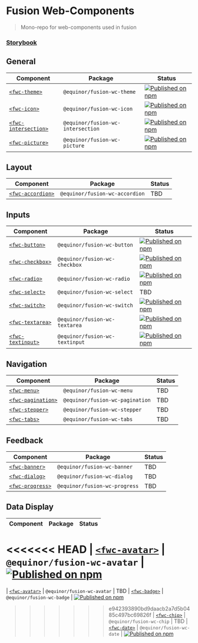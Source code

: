 <!--prettier-ignore-start-->
# Fusion Web-Components

> Mono-repo for web-components used in fusion

### [Storybook](https://equinor.github.io/fusion-web-components/)

## General
| Component | Package | Status
| --------- | ------- | ------
| [`<fwc-theme>`](https://github.com/equinor/fusion-web-components/tree/main/packages/theme) | `@equinor/fusion-wc-theme` | [![Published on npm](https://img.shields.io/npm/v/@equinor/fusion-wc-theme.svg)](https://www.npmjs.com/package/@equinor/fusion-wc-theme)
| [`<fwc-icon>`](https://github.com/equinor/fusion-web-components/tree/main/packages/icon) | `@equinor/fusion-wc-icon` | [![Published on npm](https://img.shields.io/npm/v/@equinor/fusion-wc-icon.svg)](https://www.npmjs.com/package/@equinor/fusion-wc-icon)
| [`<fwc-intersection>`](https://github.com/equinor/fusion-web-components/tree/main/packages/intersection) | `@equinor/fusion-wc-intersection` | [![Published on npm](https://img.shields.io/npm/v/@equinor/fusion-wc-intersection.svg)](https://www.npmjs.com/package/@equinor/fusion-wc-intersection)
| [`<fwc-picture>`](https://github.com/equinor/fusion-web-components/tree/main/packages/picture) | `@equinor/fusion-wc-picture` | [![Published on npm](https://img.shields.io/npm/v/@equinor/fusion-wc-picture.svg)](https://www.npmjs.com/package/@equinor/fusion-wc-picture)

## Layout
| Component | Package | Status
| --------- | ------- | ------
| [`<fwc-accordion>`](https://github.com/equinor/fusion-web-components/tree/main/packages/accordion) | `@equinor/fusion-wc-accordion` | TBD

## Inputs
| Component | Package | Status
| --------- | ------- | ------
| [`<fwc-button>`](https://github.com/equinor/fusion-web-components/tree/main/packages/button) | `@equinor/fusion-wc-button` | [![Published on npm](https://img.shields.io/npm/v/@equinor/fusion-wc-button.svg)](https://www.npmjs.com/package/@equinor/fusion-wc-button)
| [`<fwc-checkbox>`](https://github.com/equinor/fusion-web-components/tree/main/packages/checkbox) | `@equinor/fusion-wc-checkbox` | [![Published on npm](https://img.shields.io/npm/v/@equinor/fusion-wc-checkbox.svg)](https://www.npmjs.com/package/@equinor/fusion-wc-checkbox)
| [`<fwc-radio>`](https://github.com/equinor/fusion-web-components/tree/main/packages/radio) | `@equinor/fusion-wc-radio` | [![Published on npm](https://img.shields.io/npm/v/@equinor/fusion-wc-radio.svg)](https://www.npmjs.com/package/@equinor/fusion-wc-radio)
| [`<fwc-select>`](https://github.com/equinor/fusion-web-components/tree/main/packages/select) | `@equinor/fusion-wc-select` | TBD
| [`<fwc-switch>`](https://github.com/equinor/fusion-web-components/tree/main/packages/switch) | `@equinor/fusion-wc-switch` | [![Published on npm](https://img.shields.io/npm/v/@equinor/fusion-wc-switch.svg)](https://www.npmjs.com/package/@equinor/fusion-wc-switch)
| [`<fwc-textarea>`](https://github.com/equinor/fusion-web-components/tree/main/packages/textarea) | `@equinor/fusion-wc-textarea` | [![Published on npm](https://img.shields.io/npm/v/@equinor/fusion-wc-textarea.svg)](https://www.npmjs.com/package/@equinor/fusion-wc-textarea)
| [`<fwc-textinput>`](https://github.com/equinor/fusion-web-components/tree/main/packages/textinput) | `@equinor/fusion-wc-textinput` | [![Published on npm](https://img.shields.io/npm/v/@equinor/fusion-wc-textinput.svg)](https://www.npmjs.com/package/@equinor/fusion-wc-textinput)

## Navigation
| Component | Package | Status
| --------- | ------- | ------
| [`<fwc-menu>`](https://github.com/equinor/fusion-web-components/tree/main/packages/menu) | `@equinor/fusion-wc-menu` | TBD
| [`<fwc-pagination>`](https://github.com/equinor/fusion-web-components/tree/main/packages/pagination) | `@equinor/fusion-wc-pagination` | TBD
| [`<fwc-stepper>`](https://github.com/equinor/fusion-web-components/tree/main/packages/stepper) | `@equinor/fusion-wc-stepper` | TBD
| [`<fwc-tabs>`](https://github.com/equinor/fusion-web-components/tree/main/packages/tabs) | `@equinor/fusion-wc-tabs` | TBD

## Feedback
| Component | Package | Status
| --------- | ------- | ------
| [`<fwc-banner>`](https://github.com/equinor/fusion-web-components/tree/main/packages/banner) | `@equinor/fusion-wc-banner` | TBD
| [`<fwc-dialog>`](https://github.com/equinor/fusion-web-components/tree/main/packages/dialog) | `@equinor/fusion-wc-dialog` | TBD
| [`<fwc-progress>`](https://github.com/equinor/fusion-web-components/tree/main/packages/progress) | `@equinor/fusion-wc-progress` | TBD

## Data Display
| Component | Package | Status
| --------- | ------- | ------
<<<<<<< HEAD
| [`<fwc-avatar>`](https://github.com/equinor/fusion-web-components/tree/main/packages/avatar) | `@equinor/fusion-wc-avatar` | [![Published on npm](https://img.shields.io/npm/v/@equinor/fusion-wc-avatar.svg)](https://www.npmjs.com/package/@equinor/fusion-wc-avatar)
=======
| [`<fwc-avatar>`](https://github.com/equinor/fusion-web-components/tree/main/packages/avatar) | `@equinor/fusion-wc-avatar` | TBD
| [`<fwc-badge>`](https://github.com/equinor/fusion-web-components/tree/main/packages/badge) | `@equinor/fusion-wc-badge` | [![Published on npm](https://img.shields.io/npm/v/@equinor/fusion-wc-badge.svg)](https://www.npmjs.com/package/@equinor/fusion-wc-badge)
>>>>>>> e942393890bd9daacb2a7d5b0485c497bc69826f
| [`<fwc-chip>`](https://github.com/equinor/fusion-web-components/tree/main/packages/chip) | `@equinor/fusion-wc-chip` | TBD
| [`<fwc-date>`](https://github.com/equinor/fusion-web-components/tree/main/packages/date) | `@equinor/fusion-wc-date` | [![Published on npm](https://img.shields.io/npm/v/@equinor/fusion-wc-date.svg)](https://www.npmjs.com/package/@equinor/fusion-wc-date)
<!--prettier-ignore-end-->
